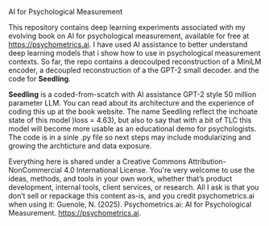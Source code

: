 AI for Psychological Measurement

This repository contains deep learning experiments associated with my evolving book on AI for psychological measurement, available for free at https://psychometrics.ai. I have used AI assistance to better understand deep learning models that i show how to use in psychological measurement contexts. So far, the repo contains a deocoulped reconstruction of a MiniLM encoder, a decoupled reconstruction of a the GPT-2 small decoder. and the code for **Seedling**.

**Seedling** is a coded-from-scatch with AI assistance GPT-2 style 50 million parameter LLM. You can read about its architecture and the experience of coding this up at the book website. The name Seedling reflect the inchoate state of this model )loss = 4.63), but also to say that with a bit of TLC this model will become more usable as an educational demo for psychologists. The code is in a sinle .py file so next steps may include modularizing and growing the archticture and data exposure.

Everything here is shared under a Creative Commons Attribution-NonCommercial 4.0 International License. You're very welcome to use the ideas, methods, and tools in your own work, whether that’s product development, internal tools, client services, or research. All I ask is that you don’t sell or repackage this content as-is, and you credit psychometrics.ai when using it: Guenole, N. (2025). Psychometrics.ai: AI for Psychological Measurement. https://psychometrics.ai. 
